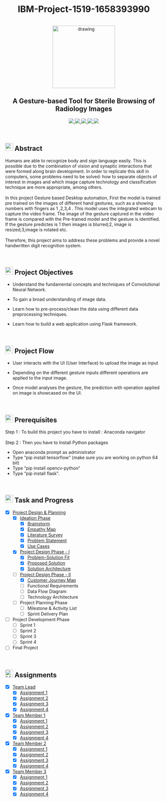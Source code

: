 <div align="center"> <h1 align="center"> IBM-Project-1519-1658393990 </div>


<br>
<div align="center">
  <img src="https://upload.wikimedia.org/wikipedia/commons/5/51/IBM_logo.svg" align="center" alt="drawing" width="200" />
  <h2 align="center">A Gesture-based Tool for Sterile Browsing of Radiology Images</h2>
</div>


<p align="center">
  <a href="https://www.python.org/">
    <img src="https://img.shields.io/badge/python-ff2626.svg?style=for-the-badge&logo=python&logoColor=white">
  </a>
  <a href="https://flask.palletsprojects.com/">
    <img src="https://img.shields.io/badge/flask-000000.svg?style=for-the-badge&logo=flask&logoColor=white">
  </a>
  <a href="https://pandas.pydata.org/">
    <img src="https://img.shields.io/badge/pandas-150458.svg?style=for-the-badge&logo=pandas&logoColor=white">
  </a>
  <a href="https://www.tensorflow.org/">
    <img src="https://img.shields.io/badge/Tensorflow-ff7626.svg?style=for-the-badge&logo=Tensorflow&logoColor=white">
  </a>
  <a href="https://www.ibm.com/cloud">
    <img src="https://img.shields.io/badge/IBM%20Cloud-990aff?style=for-the-badge&logo=IBM%20Cloud&logoColor=white">
  </a>
</p>
<br>

<h2>
  <img src="https://raw.githubusercontent.com/Tarikul-Islam-Anik/Animated-Fluent-Emojis/master/Emojis/Travel%20and%20places/Star.png" width="25" height="25" />
  Abstract
</h2>

<p>
  Humans are able to recognize body and sign language easily. 
  This is possible due to the combination of vision and synaptic interactions that were formed along brain development.
  In order to replicate this skill in computers, some problems need to be solved: 
  how to separate objects of interest in images and which image capture technology and classification technique 
  are more appropriate, among others.<br><br>
  In this project Gesture based Desktop automation, First the model is trained pre trained on the images of different hand gestures, 
  such as a showing numbers with fingers as 1 ,2,3,4 . This model uses the integrated webcam to capture the video frame. 
  The image of the gesture captured in the video frame is compared with  the Pre-trained model and the gesture is identified. 
  If the gesture predictes is 1 then images is blurred;2, image is resized;3,image is rotated etc.
<br><br>
  Therefore, this project aims to address these problems and provide a novel handwritten digit recognition system.</p>
<br>

<h2>
  <img src="https://raw.githubusercontent.com/Tarikul-Islam-Anik/Animated-Fluent-Emojis/master/Emojis/Travel%20and%20places/Star.png" width="25" height="25" />
  Project Objectives
</h2>

<p>

  * Understand the fundamental concepts and techniques of Convolutional Neural Network.
  
  * To gain a broad understanding of image data.
  
  * Learn how to pre-process/clean the data using different data preprocessing techniques.
  
  * Learn how to build a web application using Flask framework.</p>
<br>

<h2>
  <img src="https://raw.githubusercontent.com/Tarikul-Islam-Anik/Animated-Fluent-Emojis/master/Emojis/Travel%20and%20places/Star.png" width="25" height="25" />
  Project Flow
</h2>

<p>

* User interacts with the UI (User Interface) to upload the image as input

* Depending on the different gesture inputs different operations are applied to the input image.

* Once model analyses the gesture, the prediction with operation applied on image is showcased on the UI.</p>
<br>

<h2>
  <img src="https://raw.githubusercontent.com/Tarikul-Islam-Anik/Animated-Fluent-Emojis/master/Emojis/Travel%20and%20places/Star.png" width="25" height="25" />
Prerequisites
</h2>

<p>
    Step 1 : To build this project you have to install : Anaconda navigator 
    <br><br>
    Step 2 : Then you have to Install Python packages
<ul>
  <li> Open anaconda prompt as administrator </li>
  <li> Type “pip install tensorflow” (make sure you are working on python 64 bit) </li>
  <li> Type “pip install opencv-python” </li>
  <li> Type “pip install flask”. </li> </p>
</ul> 
<br>
            

<h2>
  <img src="https://raw.githubusercontent.com/Tarikul-Islam-Anik/Animated-Fluent-Emojis/master/Emojis/Travel%20and%20places/Fire.png" width="25" height="25" />
   Task and Progress
</h2>

- [x] [Project Design & Planning](https://github.com/IBM-EPBL/IBM-Project-1519-1658393990/tree/main/Project%20Design%20%26%20Planning)
  - [x] [Ideation Phase](https://github.com/IBM-EPBL/IBM-Project-1519-1658393990/tree/main/Project%20Design%20%26%20Planning/Ideation%20Phase)
    - [x] [Brainstorm](https://github.com/IBM-EPBL/IBM-Project-1519-1658393990/blob/main/Project%20Design%20%26%20Planning/Ideation%20Phase/Brainstrom.pdf)
    - [x] [Empathy Map](https://github.com/IBM-EPBL/IBM-Project-1519-1658393990/blob/main/Project%20Design%20%26%20Planning/Ideation%20Phase/Empathy%20Map.png)
    - [x] [Literature Survey](https://github.com/IBM-EPBL/IBM-Project-1519-1658393990/blob/main/Project%20Design%20%26%20Planning/Ideation%20Phase/Literature%20Survey.pdf)
    - [x] [Problem Statement](https://github.com/IBM-EPBL/IBM-Project-1519-1658393990/blob/main/Project%20Design%20%26%20Planning/Ideation%20Phase/Problem%20Statement.pdf)
    - [x] [Use Cases](https://github.com/IBM-EPBL/IBM-Project-1519-1658393990/blob/main/Project%20Design%20%26%20Planning/Ideation%20Phase/Use%20cases.pdf)
  - [x] [Project Design Phase - I](https://github.com/IBM-EPBL/IBM-Project-1519-1658393990/tree/main/Project%20Design%20%26%20Planning/Project%20Design%20Phase%20-%20I)
    - [x] [Problem-Solution Fit](https://github.com/IBM-EPBL/IBM-Project-1519-1658393990/blob/main/Project%20Design%20%26%20Planning/Project%20Design%20Phase%20-%20I/Problem%20Solution%20Fit.pdf)
    - [x] [Proposed Solution](https://github.com/IBM-EPBL/IBM-Project-1519-1658393990/blob/main/Project%20Design%20%26%20Planning/Project%20Design%20Phase%20-%20I/Proposed%20Solution.pdf)
    - [x] [Solution Architecture](https://github.com/IBM-EPBL/IBM-Project-1519-1658393990/blob/main/Project%20Design%20%26%20Planning/Project%20Design%20Phase%20-%20I/Solution%20Architecture.pdf)
  - [ ] [Project Design Phase - II](https://github.com/IBM-EPBL/IBM-Project-1519-1658393990/tree/main/Project%20Design%20%26%20Planning/Project%20Design%20Phase%20-%20II)
    - [x] [Customer Journey Map](https://github.com/IBM-EPBL/IBM-Project-1519-1658393990/blob/main/Project%20Design%20%26%20Planning/Project%20Design%20Phase%20-%20II/Customer%20Journey%20Map.pdf)
    - [ ] Functional Requirements
    - [ ] Data Flow Diagram 
    - [ ] Technology Architecture
  - [ ] Project Planning Phase
    - [ ] Milestone & Activity List
    - [ ] Sprint Delivery Plan
- [ ] Project Development Phase
  - [ ] Sprint 1
  - [ ] Sprint 2
  - [ ] Sprint 3
  - [ ] Sprint 4
- [ ] Final Project
<br>

<h2> 
  <img src="https://raw.githubusercontent.com/Tarikul-Islam-Anik/Animated-Fluent-Emojis/master/Emojis/Travel%20and%20places/High%20Voltage.png" alt="High Voltage" width="25" height="25" /> Assignments 
</h2>

- [x] [Team Lead](https://github.com/IBM-EPBL/IBM-Project-1519-1658393990/tree/main/Assignments/Srinath%20(TL))
  - [x] [Assignment 1](https://github.com/IBM-EPBL/IBM-Project-1519-1658393990/blob/main/Assignments/Srinath%20(TL)/Assignment_1_Srinath.ipynb)
  - [x] [Assignment 2](https://github.com/IBM-EPBL/IBM-Project-1519-1658393990/blob/main/Assignments/Srinath%20(TL)/Assignment_2_Srinath.ipynb)
  - [x] [Assignment 3](https://github.com/IBM-EPBL/IBM-Project-1519-1658393990/blob/main/Assignments/Srinath%20(TL)/Assignment_3_Srinath.pdf)
  - [x] [Assignment 4](https://github.com/IBM-EPBL/IBM-Project-1519-1658393990/blob/main/Assignments/Srinath%20(TL)/Assignment_4_Srinath.pdf)
- [x] [Team Member 1](https://github.com/IBM-EPBL/IBM-Project-1519-1658393990/tree/main/Assignments/Frahison)
  - [x] [Assignment 1](https://github.com/IBM-EPBL/IBM-Project-1519-1658393990/blob/main/Assignments/Frahison/Assignment_1_Frahison.ipynb)
  - [x] [Assignment 2](https://github.com/IBM-EPBL/IBM-Project-1519-1658393990/blob/main/Assignments/Frahison/Assignment_2_Frahison.ipynb)
  - [x] [Assignment 3](https://github.com/IBM-EPBL/IBM-Project-1519-1658393990/blob/main/Assignments/Frahison/Assignment_3_Frahison.pdf)
  - [x] [Assignment 4](https://github.com/IBM-EPBL/IBM-Project-1519-1658393990/blob/main/Assignments/Frahison/Assignment_4_Frahison.pdf)
- [x] [Team Member 2](https://github.com/IBM-EPBL/IBM-Project-1519-1658393990/tree/main/Assignments/Mohanraj)
  - [x] [Assignment 1](https://github.com/IBM-EPBL/IBM-Project-1519-1658393990/blob/main/Assignments/Mohanraj/Assignment_1_Mohanraj.ipynb)
  - [x] [Assignment 2](https://github.com/IBM-EPBL/IBM-Project-1519-1658393990/blob/main/Assignments/Mohanraj/Assignment_2_Mohanraj.ipynb)
  - [x] [Assignment 3](https://github.com/IBM-EPBL/IBM-Project-1519-1658393990/blob/main/Assignments/Mohanraj/Assignment_3_Mohanraj.pdf)
  - [x] [Assignment 4](https://github.com/IBM-EPBL/IBM-Project-1519-1658393990/blob/main/Assignments/Mohanraj/Assignment_4_Mohanraj.pdf)
- [x] [Team Member 3](https://github.com/IBM-EPBL/IBM-Project-1519-1658393990/tree/main/Assignments/Srinivasan)
  - [x] [Assignment 1](https://github.com/IBM-EPBL/IBM-Project-1519-1658393990/blob/main/Assignments/Srinivasan/Assignment_1_Srinivasan.ipynb)
  - [x] [Assignment 2](https://github.com/IBM-EPBL/IBM-Project-1519-1658393990/blob/main/Assignments/Srinivasan/Assignment_2_Srinivasan.ipynb)
  - [x] [Assignment 3](https://github.com/IBM-EPBL/IBM-Project-1519-1658393990/blob/main/Assignments/Srinivasan/Assignment_3_Srinivasan.pdf)
  - [x] [Assignment 4](https://github.com/IBM-EPBL/IBM-Project-1519-1658393990/blob/main/Assignments/Srinivasan/Assignment_4_Srinivasan.pdf)

